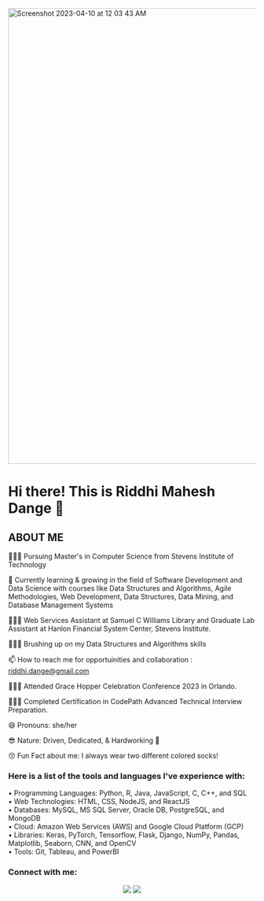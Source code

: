 


<img width="926" alt="Screenshot 2023-04-10 at 12 03 43 AM" src="https://user-images.githubusercontent.com/67019064/230845434-ebecf3c0-36f5-4188-9c94-a2c112a2e308.png">










# Hi there! This is Riddhi Mahesh Dange 👋

## ABOUT ME


👩🏻‍🏫 Pursuing Master's in Computer Science from Stevens Institute of Technology

🌱 Currently learning & growing in the field of Software Development and Data Science with courses like Data Structures and Algorithms, Agile Methodologies, Web Development, Data Structures, Data Mining, and Database Management Systems

👩🏻‍🏫 Web Services Assistant at Samuel C Williams Library and Graduate Lab Assistant at Hanlon Financial System Center, Stevens Institute.

🦹🏻‍♀️ Brushing up on my Data Structures and Algorithms skills 

📫 How to reach me for opportuinities and collaboration : riddhi.dange@gmail.com

👩🏻‍🏫 Attended Grace Hopper Celebration Conference 2023 in Orlando.

👩🏻‍🏫 Completed Certification in CodePath Advanced Technical Interview Preparation.

😄 Pronouns: she/her

😎 Nature: Driven, Dedicated, & Hardworking 🎯

😚 Fun Fact about me: I always wear two different colored socks!


### Here is a list of the tools and languages I've experience with:


• Programming Languages: Python, R, Java, JavaScript, C, C++, and SQL<br>
• Web Technologies: HTML, CSS, NodeJS, and ReactJS<br>
• Databases: MySQL, MS SQL Server, Oracle DB, PostgreSQL, and MongoDB<br>
• Cloud: Amazon Web Services (AWS) and Google Cloud Platform (GCP)<br>
• Libraries: Keras, PyTorch, Tensorflow, Flask, Django, NumPy, Pandas, Matplotlib, Seaborn, CNN, and OpenCV<br>
• Tools: Git, Tableau, and PowerBI<br>



<h3 align="left">Connect with me:</h3>
<p align='center'>
  <a href="https://www.linkedin.com/in/riddhidange//" alr="LinkedIn">
    <img src="https://img.shields.io/badge/-LinkedIn-gold?logo=LinkedIn&logoColor=black" /></a>

  <a href="mailto:riddhi.dange@gmail.com" alr="Medium">
    <img src="https://img.shields.io/badge/-Outlook-gold?logo=Outlook&logoColor=black" /></a>
  
<p align='left'>

</p>




